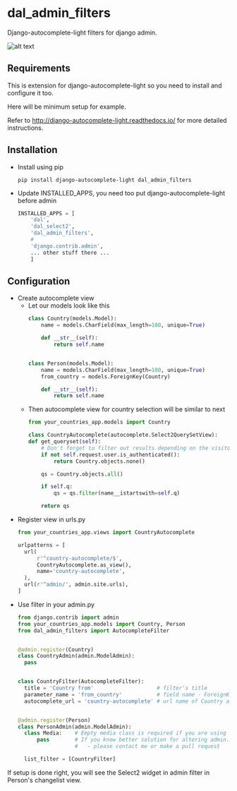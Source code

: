 # dal_admin_filters

Django-autocomplete-light filters for django admin.

![alt text](https://raw.githubusercontent.com/shamanu4/dal_admin_filters/master/shot_01.png "Admin filter with Select2 input")

## Requirements

This is extension for django-autocomplete-light so you need to install and configure it too.

Here will be minimum setup for example.

Refer to http://django-autocomplete-light.readthedocs.io/ for more detailed instructions.

## Installation

* Install using pip
  
    ```
    pip install django-autocomplete-light dal_admin_filters
    ```
    
* Update INSTALLED_APPS, you need too put django-autocomplete-light before admin
  
    ```python
    INSTALLED_APPS = [
        'dal',
        'dal_select2',
        'dal_admin_filters',
        #
        'django.contrib.admin',
        ... other stuff there ...
        ]
    ```
  
## Configuration
  
* Create autocomplete view
  * Let our models look like this
    ```python
    class Country(models.Model):
        name = models.CharField(max_length=100, unique=True)

        def __str__(self):
            return self.name


    class Person(models.Model):
        name = models.CharField(max_length=100, unique=True)
        from_country = models.ForeignKey(Country)

        def __str__(self):
            return self.name

    ```
  * Then autocomplete view for country selection will be similar to next
    ``` python
    from your_countries_app.models import Country
    
    class CountryAutocomplete(autocomplete.Select2QuerySetView):
    def get_queryset(self):
        # Don't forget to filter out results depending on the visitor !
        if not self.request.user.is_authenticated():
            return Country.objects.none()
    
        qs = Country.objects.all()
    
        if self.q:
            qs = qs.filter(name__istartswith=self.q)
    
        return qs
    ```
* Register view in urls.py
    ``` python
    from your_countries_app.views import CountryAutocomplete
    
    urlpatterns = [
      url(
          r'^country-autocomplete/$',
          CountryAutocomplete.as_view(),
          name='country-autocomplete',
      ),
      url(r'^admin/', admin.site.urls),
    ]
    ```    
* Use filter in your admin.py
    ```python
    from django.contrib import admin
    from your_countries_app.models import Country, Person
    from dal_admin_filters import AutocompleteFilter
    
    
    @admin.register(Country)
    class CountryAdmin(admin.ModelAdmin):
      pass
    
    
    class CountryFilter(AutocompleteFilter):
      title = 'Country from'                    # filter's title
      parameter_name = 'from_country'           # field name - ForeignKey to Country model
      autocomplete_url = 'country-autocomplete' # url name of Country autocomplete view
    
    
    @admin.register(Person)
    class PersonAdmin(admin.ModelAdmin):
      class Media:    # Empty media class is required if you are using autocomplete filter
          pass        # If you know better solution for altering admin.media from filter instance
                      #   - please contact me or make a pull request
    
      list_filter = [CountryFilter]
    
    ```

If setup is done right, you will see the Select2 widget in admin filter in Person's changelist view.
